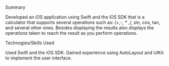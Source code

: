 Summary

Developed an iOS application using Swift and the iOS SDK that is a calculator that supports several operations such as: (+,-, * ,/, sin, cos, tan, and several other ones. Besides displaying the results also displays the operations taken to reach the result as you perform operations.

Technogies/Skills Used

Used Swift and the iOS SDK. Gained experience using AutoLayout and UIKit to implement the user interface.
